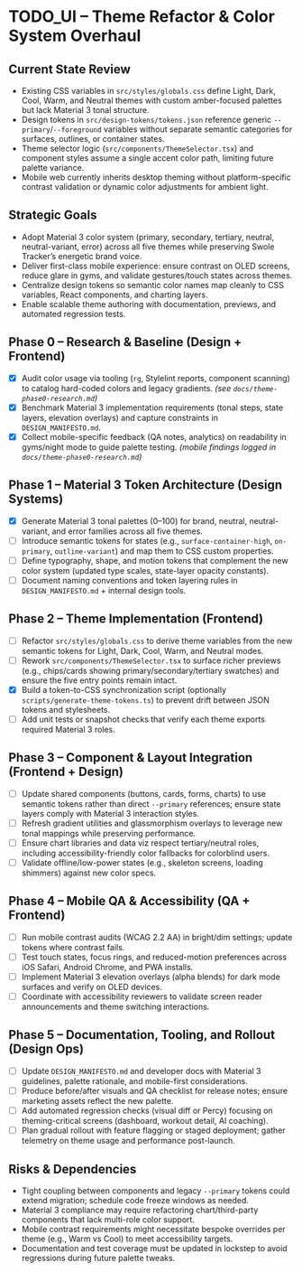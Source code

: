 # TODO_UI – Theme Refactor & Color System Overhaul

## Current State Review
- Existing CSS variables in `src/styles/globals.css` define Light, Dark, Cool, Warm, and Neutral themes with custom amber-focused palettes but lack Material 3 tonal structure.
- Design tokens in `src/design-tokens/tokens.json` reference generic `--primary`/`--foreground` variables without separate semantic categories for surfaces, outlines, or container states.
- Theme selector logic (`src/components/ThemeSelector.tsx`) and component styles assume a single accent color path, limiting future palette variance.
- Mobile web currently inherits desktop theming without platform-specific contrast validation or dynamic color adjustments for ambient light.

## Strategic Goals
- Adopt Material 3 color system (primary, secondary, tertiary, neutral, neutral-variant, error) across all five themes while preserving Swole Tracker’s energetic brand voice.
- Deliver first-class mobile experience: ensure contrast on OLED screens, reduce glare in gyms, and validate gestures/touch states across themes.
- Centralize design tokens so semantic color names map cleanly to CSS variables, React components, and charting layers.
- Enable scalable theme authoring with documentation, previews, and automated regression tests.

## Phase 0 – Research & Baseline (Design + Frontend)
- [x] Audit color usage via tooling (`rg`, Stylelint reports, component scanning) to catalog hard-coded colors and legacy gradients. _(see `docs/theme-phase0-research.md`)_
- [x] Benchmark Material 3 implementation requirements (tonal steps, state layers, elevation overlays) and capture constraints in `DESIGN_MANIFESTO.md`.
- [x] Collect mobile-specific feedback (QA notes, analytics) on readability in gyms/night mode to guide palette testing. _(mobile findings logged in `docs/theme-phase0-research.md`)_

## Phase 1 – Material 3 Token Architecture (Design Systems)
- [x] Generate Material 3 tonal palettes (0–100) for brand, neutral, neutral-variant, and error families across all five themes.
- [ ] Introduce semantic tokens for states (e.g., `surface-container-high`, `on-primary`, `outline-variant`) and map them to CSS custom properties.
- [ ] Define typography, shape, and motion tokens that complement the new color system (updated type scales, state-layer opacity constants).
- [ ] Document naming conventions and token layering rules in `DESIGN_MANIFESTO.md` + internal design tools.

## Phase 2 – Theme Implementation (Frontend)
- [ ] Refactor `src/styles/globals.css` to derive theme variables from the new semantic tokens for Light, Dark, Cool, Warm, and Neutral modes.
- [ ] Rework `src/components/ThemeSelector.tsx` to surface richer previews (e.g., chips/cards showing primary/secondary/tertiary swatches) and ensure the five entry points remain intact.
- [x] Build a token-to-CSS synchronization script (optionally `scripts/generate-theme-tokens.ts`) to prevent drift between JSON tokens and stylesheets.
- [ ] Add unit tests or snapshot checks that verify each theme exports required Material 3 roles.

## Phase 3 – Component & Layout Integration (Frontend + Design)
- [ ] Update shared components (buttons, cards, forms, charts) to use semantic tokens rather than direct `--primary` references; ensure state layers comply with Material 3 interaction styles.
- [ ] Refresh gradient utilities and glassmorphism overlays to leverage new tonal mappings while preserving performance.
- [ ] Ensure chart libraries and data viz respect tertiary/neutral roles, including accessibility-friendly color fallbacks for colorblind users.
- [ ] Validate offline/low-power states (e.g., skeleton screens, loading shimmers) against new color specs.

## Phase 4 – Mobile QA & Accessibility (QA + Frontend)
- [ ] Run mobile contrast audits (WCAG 2.2 AA) in bright/dim settings; update tokens where contrast fails.
- [ ] Test touch states, focus rings, and reduced-motion preferences across iOS Safari, Android Chrome, and PWA installs.
- [ ] Implement Material 3 elevation overlays (alpha blends) for dark mode surfaces and verify on OLED devices.
- [ ] Coordinate with accessibility reviewers to validate screen reader announcements and theme switching interactions.

## Phase 5 – Documentation, Tooling, and Rollout (Design Ops)
- [ ] Update `DESIGN_MANIFESTO.md` and developer docs with Material 3 guidelines, palette rationale, and mobile-first considerations.
- [ ] Produce before/after visuals and QA checklist for release notes; ensure marketing assets reflect the new palette.
- [ ] Add automated regression checks (visual diff or Percy) focusing on theming-critical screens (dashboard, workout detail, AI coaching).
- [ ] Plan gradual rollout with feature flagging or staged deployment; gather telemetry on theme usage and performance post-launch.

## Risks & Dependencies
- Tight coupling between components and legacy `--primary` tokens could extend migration; schedule code freeze windows as needed.
- Material 3 compliance may require refactoring chart/third-party components that lack multi-role color support.
- Mobile contrast requirements might necessitate bespoke overrides per theme (e.g., Warm vs Cool) to meet accessibility targets.
- Documentation and test coverage must be updated in lockstep to avoid regressions during future palette tweaks.
